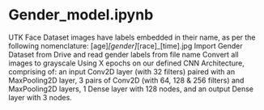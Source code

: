 # Gender_model.ipynb
UTK Face Dataset images have labels embedded in their name, as per the following nomenclature:
[age]_[gender]_[race]_[time].jpg
Import Gender Dataset from Drive and read gender labels from file name
Convert all images to grayscale
Using X epochs on our defined CNN Architecture, comprising of:
an input Conv2D layer (with 32 filters) paired with an MaxPooling2D layer,
3 pairs of Conv2D (with 64, 128 & 256 filters) and MaxPooling2D layers,
1 Dense layer with 128 nodes, and
an output Dense layer with 3 nodes.
